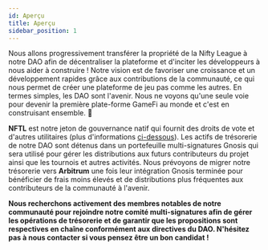 ```yaml
---
id: Aperçu
title: Aperçu
sidebar_position: 1
---
```


Nous allons progressivement transférer la propriété de la Nifty League à notre DAO afin de décentraliser la plateforme et d'inciter les développeurs à nous aider à construire ! Notre vision est de favoriser une croissance et un développement rapides grâce aux contributions de la communauté, ce qui nous permet de créer une plateforme de jeu pas comme les autres. En termes simples, les DAO sont l'avenir. Nous ne voyons qu'une seule voie pour devenir la première plate-forme GameFi au monde et c'est en construisant ensemble. 💜

**NFTL** est notre jeton de gouvernance natif qui fournit des droits de vote et d'autres utilitaires (plus d'informations [ci-dessous](https://nifty-league.com/about#nftl)). Les actifs de trésorerie de notre DAO sont détenus dans un portefeuille multi-signatures Gnosis qui sera utilisé pour gérer les distributions aux futurs contributeurs du projet ainsi que les tournois et autres activités. Nous prévoyons de migrer notre trésorerie vers **Arbitrum** une fois leur intégration Gnosis terminée pour bénéficier de frais moins élevés et de distributions plus fréquentes aux contributeurs de la communauté à l'avenir.

**Nous recherchons activement des membres notables de notre communauté pour rejoindre notre comité multi-signatures afin de gérer les opérations de trésorerie et de garantir que les propositions sont respectives en chaîne conformément aux directives du DAO. N'hésitez pas à nous contacter si vous pensez être un bon candidat !**
